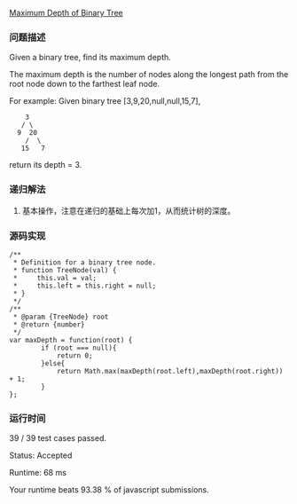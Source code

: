 [Maximum Depth of Binary Tree](https://leetcode.com/problems/maximum-depth-of-binary-tree/description/)
### 问题描述
Given a binary tree, find its maximum depth.

The maximum depth is the number of nodes along the longest path from the root node down to the farthest leaf node.

For example:
Given binary tree [3,9,20,null,null,15,7],
```
    3
   / \
  9  20
    /  \
   15   7
```
return its depth = 3.

### 递归解法
1. 基本操作，注意在递归的基础上每次加1，从而统计树的深度。

### 源码实现
```
/**
 * Definition for a binary tree node.
 * function TreeNode(val) {
 *     this.val = val;
 *     this.left = this.right = null;
 * }
 */
/**
 * @param {TreeNode} root
 * @return {number}
 */
var maxDepth = function(root) {
        if (root === null){
            return 0;
        }else{
            return Math.max(maxDepth(root.left),maxDepth(root.right)) + 1;
        }
};
```
### 运行时间

39 / 39 test cases passed.

Status: Accepted

Runtime: 68 ms

Your runtime beats 93.38 % of javascript submissions.
